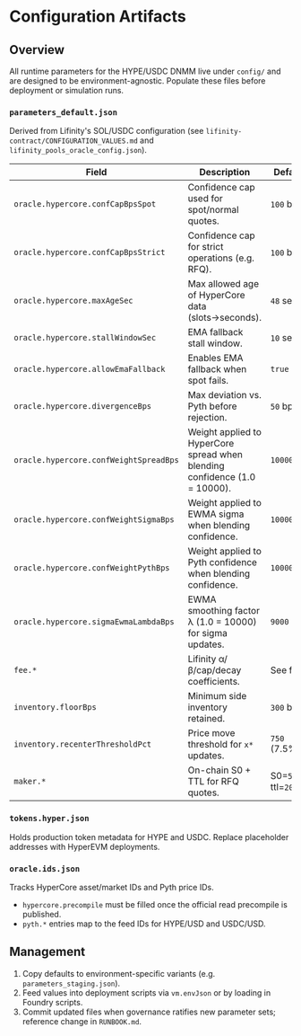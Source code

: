 # Configuration Artifacts

## Overview
All runtime parameters for the HYPE/USDC DNMM live under `config/` and are designed to be environment-agnostic. Populate these files before deployment or simulation runs.

### `parameters_default.json`
Derived from Lifinity's SOL/USDC configuration (see `lifinity-contract/CONFIGURATION_VALUES.md` and `lifinity_pools_oracle_config.json`).

| Field | Description | Default |
|-------|-------------|---------|
| `oracle.hypercore.confCapBpsSpot` | Confidence cap used for spot/normal quotes. | `100` bps |
| `oracle.hypercore.confCapBpsStrict` | Confidence cap for strict operations (e.g. RFQ). | `100` bps |
| `oracle.hypercore.maxAgeSec` | Max allowed age of HyperCore data (slots→seconds). | `48` sec |
| `oracle.hypercore.stallWindowSec` | EMA fallback stall window. | `10` sec |
| `oracle.hypercore.allowEmaFallback` | Enables EMA fallback when spot fails. | `true` |
| `oracle.hypercore.divergenceBps` | Max deviation vs. Pyth before rejection. | `50` bps |
| `oracle.hypercore.confWeightSpreadBps` | Weight applied to HyperCore spread when blending confidence (1.0 = 10000). | `10000` |
| `oracle.hypercore.confWeightSigmaBps` | Weight applied to EWMA sigma when blending confidence. | `10000` |
| `oracle.hypercore.confWeightPythBps` | Weight applied to Pyth confidence when blending confidence. | `10000` |
| `oracle.hypercore.sigmaEwmaLambdaBps` | EWMA smoothing factor λ (1.0 = 10000) for sigma updates. | `9000` |
| `fee.*` | Lifinity α/β/cap/decay coefficients. | See file |
| `inventory.floorBps` | Minimum side inventory retained. | `300` bps |
| `inventory.recenterThresholdPct` | Price move threshold for `x*` updates. | `750` (7.5%) |
| `maker.*` | On-chain S0 + TTL for RFQ quotes. | S0=`5000`, ttl=`200ms` |

### `tokens.hyper.json`
Holds production token metadata for HYPE and USDC. Replace placeholder addresses with HyperEVM deployments.

### `oracle.ids.json`
Tracks HyperCore asset/market IDs and Pyth price IDs.
- `hypercore.precompile` must be filled once the official read precompile is published.
- `pyth.*` entries map to the feed IDs for HYPE/USD and USDC/USD.

## Management
1. Copy defaults to environment-specific variants (e.g. `parameters_staging.json`).
2. Feed values into deployment scripts via `vm.envJson` or by loading in Foundry scripts.
3. Commit updated files when governance ratifies new parameter sets; reference change in `RUNBOOK.md`.
